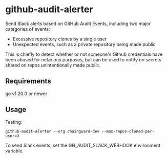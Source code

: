 # github-audit-alerter

Send Slack alerts based on GitHub Audit Events, including two major categories of events:

* Excessive repository clones by a single user
* Unexpected events, such as a private repository being made public

This is chiefly to detect whether or not someone's Github credentials have been abused for nefarious purposes, but can be used to notify on secrets shared on repos unintentionally made public.

## Requirements

go v1.20.0 or newer

## Usage

Testing:

```
github-audit-alerter --org chainguard-dev --max-repos-cloned-per-user=3
```

To send Slack events, set the GH_AUDIT_SLACK_WEBHOOK environment variable.

